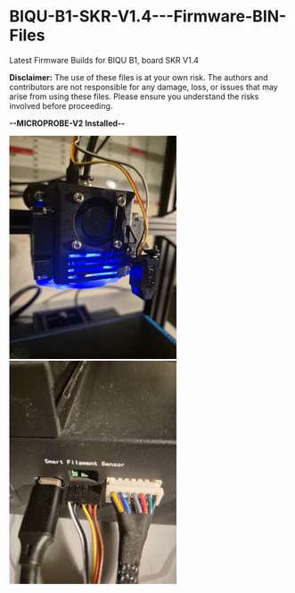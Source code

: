 # BIQU-B1-SKR-V1.4---Firmware-BIN-Files
Latest Firmware Builds for BIQU B1, board SKR V1.4

**Disclaimer:** 
The use of these files is at your own risk. The authors and contributors are not responsible for any damage, loss, or issues that may arise from using these files. Please ensure you understand the risks involved before proceeding.

**--MICROPROBE-V2 Installed--**

 <img src="https://github.com/GSVil/BIQU-B1-SKR-V1.4---Firmware-BIN-Files/blob/main/other%20files/MICROPROBE-V2-pic1.jpg" alt="Example Image" width="300"/> <img src="https://github.com/GSVil/BIQU-B1-SKR-V1.4---Firmware-BIN-Files/blob/main/other%20files/MICROPROBE-V2-pic2.jpg" alt="Example Image" width="300"/>
